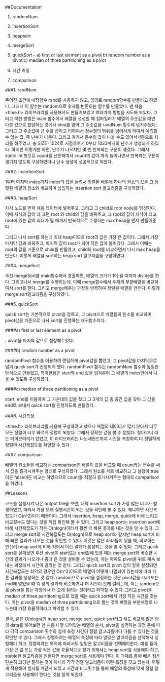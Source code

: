 ##Documentation

 1.   randomNum

 2.   insertionSort

 3.   heapsort

 4.   mergeSort

 5.   quickSort – a) first or last element as a pivot     b) random number as a pivot     c) median of three partitioning as a pivot

 6.   시간 측정

 7.   comparison

 

 

 

 

 

 

 

 

 

 

 

 

 

 

###1. randNum

주어진 조건에 내장함수 rand를 사용하지 않고, 임의로 random함수를 만들라고 하였다. 그래서 이 함수는 random으로 숫자를 반환하는 함수를 만들었다. 맨 처음 <time.h> 라이브러리를 사용해서도 만들어보았고 여러가지 방법을 시도해 보았다. 그리고 택한 방법은 main 함수에서 배열을 생성할 때 컴파일러가 배열의 주솟값을 매번 다른 값으로 할당하는 것에서 idea를 얻어 그 주솟값을 randNum 함수에 넘겨주었다. 그리고 그 주솟값에 큰 수를 곱하고 더하여서 정수형의 범위를 넘어서게 하여서 예측할 수 없는 값, 즉 난수가 나온다. 그리고 여기서 음수의 값이 나올 수도 있어서 if문으로 처리를 해주었고, 총 SIZE=1024로 지정하여서 0부터 1023까지의 난수가 생성되게 하였다. 하지만 이렇게만 하면, 난수가 나오지만 몇 번 반복되는 구문이 생겼다. 그래서 static int 형으로 count를 선언하여서 count의 값이 계속 늘어나면서 반복되는 구문이 생기지 않도록 구성하였더니 난수 생성이 성공적으로 되었다.



###2. insertionSort

1부터 마지막 index까지 index의 값을 늘려서 정렬된 배열에 하나의 원소의 값을 그 정렬된 배열의 원소와 비교하며 삽입하는 insertion sort 알고리즘을 구성하였다. 

 

###3. heapSort

 자식 노드를 먼저 처음 데이터에 넣어주고, 그리고 그 child로 root node를 형성한다. 이때 자식의 값이 더 크면 root 와 child의 값을 바꿔주고, 그 root의 값이 자식이 되고, root에 있는 값이 최대가 될 때까지 반복적으로 수행하는 max heap을 먼저 만들어준다. 

 그리고 나서 sort를 하는데 최대 heap이므로 root의 값은 가장 큰 값이다. 그래서 가장 마지막 값과 바꿔주고, 마지막 값이 root가 되어 작은 값이 들어갔다. 그래서 이때는 root의 값을 기준으로 child를 만들었고, child와 root를 비교하면서 다시 max heap을 만든다. 이렇게 배열을 sort하는 heap sort 알고리즘을 구성하였다.



###4. mergeSort

 우선 mergeSort를 main함수에서 호출하면, 배열의 크기가 1이 될 때까지 divide를 한다. 그리고나서 merge를 수행하는데, 이때 merge함수에서 두개의 부분배열을 비교하여서 sort를 한다. 그리고 merge해주는 과정을 반복하여 정렬된 배열을 만든다. 이렇게 merge sort알고리즘을 구성하였다.

 

###5. quickSort

 quick sort는 기본적으로 pivot을 정하고, 그 pivot으로 배열들의 원소를 비교하여 pivot값을 기준으로 나눠 sort를 진행하는 재귀함수이다. 

####a)  first or last element as a pivot

: pivot을 마지막 값으로 설정해주었다. 



####b)  random number as a pivot

randomPivot 함수를 이용하여 랜덤하게 pivot값을 뽑았고, 그 pivot값을 마지막으로 넘겨 quick sort가 진행되게 했다. randomPivot 함수는 randomNum 함수와 동일한 방식으로 만들었고, 특이한점은 start와 end 값을 넘겨주어 그 배열의 index안에서 나올 수 있도록 구성하였다.



####c)  median of three partitioning as a pivot

start, end를 이용하여 그 가운데의 값을 찾고 그 3개의 값 중 중간 값을 찾아 그 값을 end로 보내서 quick sort를 진행하도록 만들었다.



###6. 시간측정

<time.h> 라이브러리를 사용해 구성하려고 했으나 배열의 데이터가 많지 않아서 너무 모든 정렬이 너무 빠르게 정렬이 되었다. 그래서 정확한 값을 볼 수 없었다. 찾아보니 <chrono>라는 라이브러리가 있었고, 이 라이브러리는 나노세컨드까지 시간을 측정하여 더 정밀하게 정렬의 시간복잡도를 확인할 수 있다.



###7. comparison

배열의 원소들을 비교하는 comparison은 배열이 값을 비교할 때 count라는 변수를 써서 값을 증가시켜주는 형태로 구성하였다. 그래서 원소를 서로 비교하고 그 실행이 true이든 false이든 비교는 하였으므로 count를 적절히 증가시켜주는 형태로 comparison을 하였다.

 

 



##Lessons

코드를 실행시켜 나온 output file을 보면, 대략 insertion sort가 가장 많은 비교가 발생하였고, 따라서 가장 오래 실행시간이 되는 것을 확인해 볼 수 있다. 왜냐하면 시간복잡도가 O(n^2)이기 때문이다. 그래서 insertion, heap, merge, quick에 비해 느리고 비교횟수도 많다는 것을 직접 확인해 볼 수 있다. 그리고 heap sort는 insertion sort에 비해 시간복잡도가 작은 O(nlogn)이라서 훨씬 더 빠른 결과를 내는 것을 알 수 있다. 그리고 merge sort의 시간복잡도는 O(nlogn)으로 heap sort와 같지만 heap sort에 비해 빠른 결과가 나오는 것을 확인할 수 있다. 이것은 많은 data들이 있을 때, 비교하는 연산이 heap sort에 비해 적어서 이런 결과가 생성되는 것을 알 수 있다. 그리고 quick sort를 살펴보면 우선 pivot이 start또는 end값에 있을 때는 merge sort와 비슷한 시간의 결과가 나오거나 좀더 큰 것을 살펴볼 수 있는데, 이는 아마도 pivot을 뒤로 계속 보내는 과정에서 시간이 걸리는 것 같다. 그리고 quick sort의 pivot 값이 잘못 설정되면 시간복잡도는 최악의 경우인 O(n^2)이므로 배열이 어떻게 나열되어 있는지에 따라 다른 결과를 생성하는 것 같다. random으로 pivot을 설정하는 것은 pivot값을 start또는 end에 넣었을 때 즉 앞의 결과와 비슷하거나 더 시간이 오래 걸리는데, 이는 random으로 pivot을 뽑는 과정에서 더 오래 걸리는 것이라고 파악할 수 있다. 그리고 pivot을 median of three partitioning으로 했을 때는 quick sort에서 가장 작은 시간을 갖는다. 이는 pivot을 median of three partitioning으로 뽑는 것이 배열을 부분배열로 나누는데 가장 효율적이라고 파악할 수 있다. 

 결국, 같은 O(nlogn)인 heap sort, merge sort, quick sort라고 해도 비교적 많은 양의 data를 넣어보면 맨 처음 나열 되어있는 배열의 순서, pivot을 설정하는 과정 등에 따라 각각 comparison 횟수와 실제 측정 시간이 정렬 알고리즘마다 다를 수 있다는 것을 확인할 수 있다. 그래서 정렬하려는 배열의 특징에 따라 알맞은 알고리즘을 선택해서 정렬해야 하고, 정렬하려는 목적에 따라서도 알맞은 알고리즘을 선택해야한다. 예를 들어, 가장 큰 값 또는 가장 작은 값을 효율적으로 찾기 위해서는 heap sort를 사용해야 하고, stable한 알고리즘을 원한다면 merge sort를 사용해야 한다. 이 과제를 통해 배운 점은 단순히 코딩만 잘하는 것이 아니라 각각 정렬 알고리즘이 어떤 특징을 갖고 있는지, 어떻게 적용해야 할지를 깨닫게 되었고 시간과 비교횟수를 통해 배열의 특성에 맞게 정렬 알고리즘을 사용해야 한다는 것을 알게 되었다.
